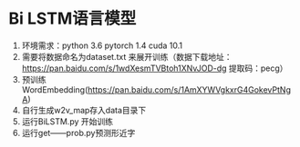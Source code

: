 # Bi LSTM语言模型

1. 环境需求：python 3.6 pytorch 1.4 cuda 10.1
2. 需要将数据命名为dataset.txt 来展开训练（数据下载地址：https://pan.baidu.com/s/1wdXesmTVBtoh1XNvJOD-dg 提取码：pecg）
3. 预训练WordEmbedding(https://pan.baidu.com/s/1AmXYWVgkxrG4GokevPtNgA)
4. 自行生成w2v_map存入data目录下
5. 运行BiLSTM.py 开始训练
6. 运行get——prob.py预测形近字

